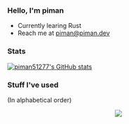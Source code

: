 ### Hello, I'm piman
- Currently learing Rust
- Reach me at piman@piman.dev

### Stats
[![piman51277's GitHub stats](https://github-readme-stats-one-bice.vercel.app/api/top-langs/?username=piman51277&langs_count=10&layout=compact&role=OWNER,ORGANIZATION_MEMBER&exclude_repo=pros-examples,vexmusic)](https://github.com/anuraghazra/github-readme-stats)

### Stuff I've used
(In alphabetical order)
<p align="center">
  <a href="https://skillicons.dev">
    <img src="https://skillicons.dev/icons?i=arduino,bash,cpp,cloudflare,css,docker,electron,express,figma,firebase,git,github,heroku,html,js,jest,jquery,latex,linux,md,mongodb,nextjs,nodejs,postman,prisma,py,react,regex,replit,sass,sqlite,stackoverflow,svelte,svg,tailwind,ts,vscode,webpack&theme=dark" />
  </a>
</p>
